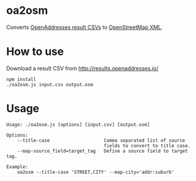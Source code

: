# oa2osm
Converts [OpenAddresses result CSVs](https://openaddresses.io/) to [OpenStreetMap XML](https://wiki.openstreetmap.org/wiki/OSM_XML).

# How to use
Download a result CSV from http://results.openaddresses.io/

    npm install
    ./oa2osm.js input.csv output.osm

# Usage
```
Usage: ./oa2osm.js [options] [input.csv] [output.osm]

Options:
    --title-case                    Comma separated list of source
                                    fields to convert to title case.
    --map-source_field=target_tag   Define a source field to target tag.

Example:
    oa2osm --title-case 'STREET,CITY' --map-city='addr:suburb'
```
